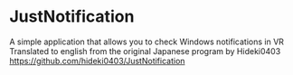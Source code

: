 # JustNotification
A simple application that allows you to check Windows notifications in VR
Translated to english from the original Japanese program by Hideki0403 https://github.com/hideki0403/JustNotification
